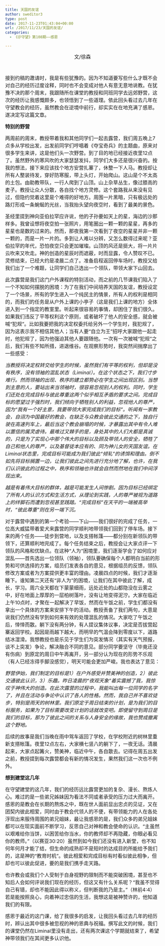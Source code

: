 ```yaml
---
title: 天国的友谊
author: sweditor3
type: post
date: 2017-11-23T01:43:04+00:00
url: /2017/11/23/天国的友谊/
categories:
  - 《＠守望》第108期——感恩

---
```

<p style="text-align: center;">
  <span style="font-size: 12pt;">文/徐森</span>
</p>

&nbsp;

<span style="font-size: 12pt;">接到约稿的邀请时，我是有些犹豫的。因为不知道要写些什么才既不会对自己的经历过度诠释，同时也不会变成对他人有意无意地说教。在犹豫不决的那个周末，我跟随所在课堂的教授和同班同学去远郊野营，这次的经历让我感慨颇多，也领悟到了一些道理。依此回头看过去几年在守望教会的经历，虽然教会在逆境中前行，却实实在在地充满了感恩。遂决定写这篇文章。</span>

<span style="font-size: 12pt;"><strong>特别的野营</strong></span>

<span style="font-size: 12pt;">两周前的周末，教授带着我和其他同学们一起去露营，我们周五晚上7点多从学校出发，出发前同学们哼唱着《夺宝奇兵》的主题曲，原来对很多学生来讲，这是他们头一次野营。到了目的地已经接近夜里12点了。虽然野外的寒风吹的大家瑟瑟发抖，同学们大多还是很兴奋的。按我的想法，接下来应该找个地方安营扎寨了，休整一下人马。教授却让所有人整装待发，穿好防寒服，带上头灯，开始爬山。这山是个不太高的土包。由助教带队，一行人爬到了山顶。山上杂草丛生，像过膝高的麦子。教授让众人分散，各自找个地方灵修。这个套路我从来没有见过，但隐约觉着这里是个难得的好地方。周围一片黑暗，只有极远处的路灯形成一条蜿蜒的光丝，当我抬头望向夜空时，看到了最美的景色。</span>

<span style="font-size: 12pt;">圣经里提到神向亚伯拉罕应许说，他的子孙要如天上的星，海边的沙那样多。我曾设想将夜空拍一张照片，用笔圈出一颗一颗的星星，再多的星星也是数的过来的。然而，那夜我第一次看到了夜空的星星并非一颗一颗的，而是一片一片的。多到让人难以分辨，又怎么数得过来呢？亚伯拉罕的年代，恐怕夜空只会更加璀璨。山顶的风还是挺大，将一片片云吹来又吹走。神的创造的星辰时而遮蔽，时而显露，令人赞叹不已。灵修结束，已经大约是凌晨二点了。准备启程返回停车场时，教授又给我们出了一个难题，让同学们自己选出一个领队，带领大家下山回去。</span>

<span style="font-size: 12pt;">此次露营是我们这门户外课程的特别活动，而之前的几节课我们陷入了一个不知如何摆脱的困境：为了在我们中间培养天国的友谊，教授设定了一个场景，所有的学生进入一个纯民主的情景，所有人的权利是相同的，而我们的任务是从户外上课的小亭子（这是我们上课的地方）全体进入到一个指定的教室里。听起来很容易的事情，却困住了我们很久。如果我们违反了平等权利这个原则，或者破坏了他人的安全感，就会被喊“犯规”。比如我要把我的决定权委托给另外一个学生时，我犯规了，因为这表示我不相信其他人；当有人要“自立为王”招呼大家跟他一起走时，他犯规了，因为他强迫其他人要跟随他。一次有一次被喊“犯规”之后，我们有些不知所措，进退维谷。在观察形势时，我突然间揣摩出了一些感受：</span>

<span style="font-size: 12pt;"><em>当教授将决定权转交给学生的时候，虽然我们有平等的权利，但却是没有秩序，没有领袖的混乱状态（Liminal）。在这个状态之下，我们寸步难行。然而领袖的出现、秩序的建立都势必在学生之间出现区别。当想到主意的人，要站出来当领袖时，很容易忽视别人的权利。同时，学生们还处在完成目标与彼此尊重这两个似乎相互矛盾的要求之间。完成目标的愿望过于强烈时，我们倾向于牺牲别人的利益，忽视他人的尊严，因为“我有一个好主意，我要带领大家完成我们的目标”。听闻有一家教会，自诩为中国最好的教会，在缺乏与众教会彼此交通的之下，独自行驶在高速列车上，最后当这个教会崩塌的时候，才暴露出其中有令人难以置信的属灵虐待。最难过又棘手的是，身处其中的人们大都是真诚的，只是为了实现心中那个伟大的目标以及顾及带领人的安全，牺牲了自己和他人的尊严，以及基督徒本应有的、同为神儿女的天国友谊。在Liminal状态里，完成目标可能成为我们彼此“倾轧”的诱饵和理由。倒不如先将目标搁置一边，让我们彼此之间先进行充分地了解，也许，在我们认识彼此的过程之中，秩序和领袖也许就会自然而然地在我们中间浮现出来。</em></span>

<span style="font-size: 12pt;"><em>越是有着伟大目标的群体，越是可能发生人间惨剧。因为目标已经绑定了所有人的认识方式和生活方式，从理论到实践，人的尊严被视为道路上的绊脚石而遭到忽视甚至践踏。“完成目标”在天平的一端被高举时，“彼此尊重”则在另一端下沉。</em></span>

<span style="font-size: 12pt;">对于露营中遇到的第一个考验——下山——我们很好的完成了任务，一位高大威猛带着爱犬来露营的同学顺利地带领我们回到了停车场。接下来的两个任务——徒步到营地，以及支搭帐篷——都分别在新领队的带领下，还算顺利地完成了。每个任务结束之后，教授会让大家点评一下领队的风格和优缺点。在这种“人为”困境里，我们逐渐学会了如何应对混乱——首先选出一位领队（领袖），领队要确保每个人都明白当前的形势和可供选择的方案，组员们发表各自的意见，根据组员的反馈，领队修改方案或者为方案提供更丰富的理由。凌晨四点的时候，我们才逐渐睡下。谁知第二天还有“非人为”的困境，让我们在其中彼此了解，成长，学习。周六全天都在下蒙蒙细雨，远处近处的山都隐没在云雾之中，好在地面上厚厚的一层柏树落叶，没有让地变得泥泞。大家在临近上午10点时，才聚在一起解决了早饭，然而在午饭之前，学生们都没有拿出一个具体的方案来安排下午的活动。教授责备了我们两句，大意是说我们仍然没有学到如何来有效的处理混乱的情况。大家吃了午饭之后，悻悻而散。躺下没有两分钟，有人提议集体议事，决定是否拔营起寨返回学校。起因是雨越下越大，而明早的气温会降到零度以下，道路结冰湿滑。我想教授也是乐见于学生们为突发情况（其实有天气预报，谈不上突发）争论，解决融合不同的意见。部分同学要坚守（毕竟还没有伤病）到原定的周日中午再离开，另一部分认为现在的形势不乐观（有人已经冻得手脚没感觉），明天可能会更加严峻。我也表达了意见：</span>

<span style="font-size: 12pt;"><em>野营伊始，我们制定的目标是1）在户外感受并赞美神的创造，2）彼此交通彼此认识，3）乐趣。昨日凌晨的“夜观天象”着实震撼了我，我惊叹于神伟大的创造。在此次露营的过程中，我能叫出每一位同学的名字了，并且在活动与争论中认识了各人的性格。然而，我自己并不喜欢徒步，特别是雨天的树林里。我们原定于周日结束的计划，是为我们的目标服务，如果为了目标需要改变计划的话就改变吧。即使留守到周日是我们的目标，那为了彼此之间的关系与人身安全的缘故，我也赞成撤离这个野地。</em></span>

<span style="font-size: 12pt;">后续的故事是我们当晚在雨中驾车返回了学校，在学校附近的树林里重新支搭帐篷。夜里12点左右，大家横七竖八的躺下了，一夜无话。清晨起来，大家点起篝火，赞美神，临近中午，各自散去。记得在周五出发之前，教授提到每次露营都会有新的情况发生，果然我们这一次也不例外。</span>

<span style="font-size: 12pt;"><strong>想到建堂这几年</strong></span>

<span style="font-size: 12pt;">在守望建堂的这几年，我们的经历远比露营更加的复杂、漫长、熬炼人心。难过的是一些弟兄姊妹因为看法不同或者承受的压力过大而离开。感恩的是教会在长期的熬炼之中，既在世人面前显出忠贞的见证，又在团契内彼此相爱，同时由于教会代领人的不便，有带领能力的人在各处浮现出来服侍周围的弟兄姐妹，最让我感恩的是，我们众多的弟兄姐妹都可以在现实面前不断学习，反思自己对神和教会使命的认识。“主虽然以艰难给你当饼，以困苦给你当水，你的教师却不再隐藏，你眼必看见你的教师。”（以赛亚30:20）虽然到如今我们还没有进入新堂，也不知何年何月才能了结，但生命的成熟却不是短时的达成目的所能给予我们的，这是神的“教育时机”。彼此相爱和完成目标有时看似彼此相争，但却也可以彼此促进，要的是我们携手走天路。</span>

<span style="font-size: 12pt;">也许教会或我们个人受制于自身视野的限制而不能突破困境，甚至也不知后人会如何评说我们现在的经历，但这又有什么关系呢？“我虽不觉得自己有错，却也不能因此得以称义，但判断我的乃是主。”（林前4:4）若是能按照良心，向着神过忠信的生活，我想这是被神赞许的，他知道我们的有限。</span>

<span style="font-size: 12pt;">感恩于最近的这门课，给了我很多的启发，让我回头看过去几年的经历时，辨认出其中很多被忽视的神的恩典与祝福。撰写此文的时候，我们的课堂仍然在Liminal里没有走出，还有两次课这个学期就结束了，希望神带领我们在其间更多认识他。</span>

&nbsp;